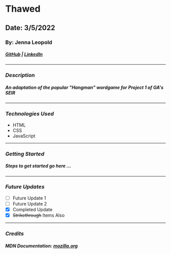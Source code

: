 # Thawed

## Date: 3/5/2022

### By: Jenna Leopold

##### [GitHub](https://github.com/Jenna424) | [LinkedIn](https://www.linkedin.com/in/jenna-leopold-136294127)

---

### **_Description_**

##### An adaptation of the popular "Hangman" wordgame for Project 1 of GA's SEIR

---

### **_Technologies Used_**

- HTML
- CSS
- JavaScript

---

### **_Getting Started_**

##### Steps to get started go here ...

---

### **_Future Updates_**

- [ ] Future Update 1
- [ ] Future Update 2
- [x] Completed Update
- [x] ~~Strikethrough~~ Items Also

---

### **_Credits_**

##### **MDN Documentation:** [mozilla.org](https://developer.mozilla.org/en-US/)
